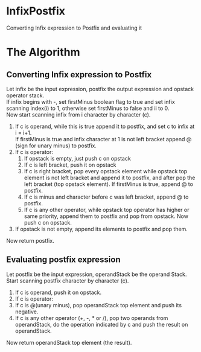 # InfixPostfix
Converting Infix expression to Postfix and evaluating it
# The Algorithm
## Converting Infix expression to Postfix
Let infix be the input expression, postfix the output expression and opstack operator stack. <br />
If infix begins with -, set firstMinus boolean flag to true and set infix scanning index(i) to 1, otherwise set firstMinus to false and ii to 0. <br />
Now start scanning infix from i character by character (c). <br />
1. If c is operand, while this is true append it to postfix, and set c to infix at i = i+1. <br />
   If firstMinus is true and infix character at 1 is not left bracket append @ (sign for unary minus) to postfix. <br />
2. If c is operator: <br />
   1. If opstack is empty, just push c on opstack
   2. If c is left bracket, push it on opstack
   3. If c is right bracket, pop every opstack element while opstack top element is not left bracket and append it to postfix, and after pop the left bracket (top opstack element). If firstMinus is true, append @ to postfix. <br />
   4. If c is minus and character before c was left bracket, append @ to postfix. <br />
   5. If c is any other operator, while opstack top operator has higher or same priority, append them to postfix and pop from opstack. Now push c on opstack. <br />
3. If opstack is not empty, append its elements to postfix and pop them. <br />

Now return postfix. <br />

## Evaluating postfix expression
Let postfix be the input expression, operandStack be the operand Stack. <br />
Start scanning postfix character by character (c). <br />
1. If c is operand, push it on opstack. <br />
2. If c is operator: <br />
  1. If c is @(unary minus), pop operandStack top element and push its negative. <br />
  2. If c is any other operator (+, -, * or /), pop two operands from operandStack, do the operation indicated by c and push the result on operandStack. <br />
  
Now return operandStack top element (the result). <br />
